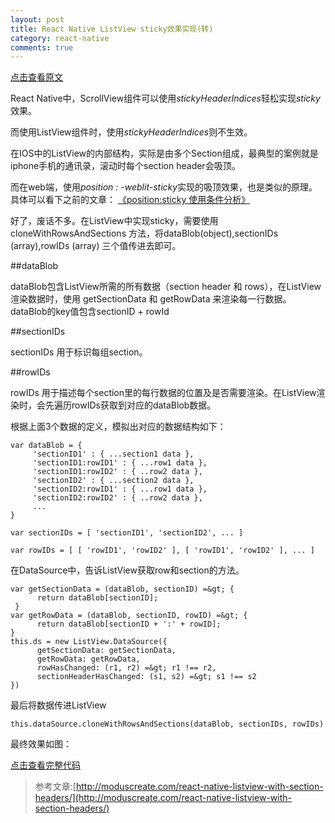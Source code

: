 ```yaml
---
layout: post
title: React Native ListView sticky效果实现(转)
category: react-native
comments: true
---
```


[点击查看原文](http://www.ghugo.com/react-native-listview-stickyheaderindices/)

React Native中，ScrollView组件可以使用*stickyHeaderIndices*轻松实现*sticky*效果。

而使用ListView组件时，使用*stickyHeaderIndices*则不生效。

在IOS中的ListView的内部结构，实际是由多个Section组成，最典型的案例就是iphone手机的通讯录，滚动时每个section header会吸顶。

而在web端，使用*position : -weblit-sticky*实现的吸顶效果，也是类似的原理。具体可以看下之前的文章：
[《position:sticky 使用条件分析》](http://www.ghugo.com/position-sticky-how-to-use/)

好了，废话不多。在ListView中实现sticky，需要使用cloneWithRowsAndSections 方法，将dataBlob(object),sectionIDs (array),rowIDs (array) 三个值传进去即可。

##dataBlob

dataBlob包含ListView所需的所有数据（section header 和 rows），在ListView渲染数据时，使用 getSectionData 和 getRowData 来渲染每一行数据。dataBlob的key值包含sectionID + rowId

[](http://7qnca0.com1.z0.glb.clouddn.com/wp-content/uploads/2015/08/51.png)

##sectionIDs

sectionIDs 用于标识每组section。

[](http://7qnca0.com1.z0.glb.clouddn.com/wp-content/uploads/2015/08/52.png)

##rowIDs

[](http://7qnca0.com1.z0.glb.clouddn.com/wp-content/uploads/2015/08/53.png)

rowIDs 用于描述每个section里的每行数据的位置及是否需要渲染。在ListView渲染时，会先遍历rowIDs获取到对应的dataBlob数据。

根据上面3个数据的定义，模拟出对应的数据结构如下：

```
var dataBlob = {
     'sectionID1' : { ...section1 data },
     'sectionID1:rowID1' : { ...row1 data },
     'sectionID1:rowID2' : { ..row2 data },
     'sectionID2' : { ...section2 data },
     'sectionID2:rowID1' : { ...row1 data },
     'sectionID2:rowID2' : { ..row2 data },
     ...
}
 
var sectionIDs = [ 'sectionID1', 'sectionID2', ... ]
 
var rowIDs = [ [ 'rowID1', 'rowID2' ], [ 'rowID1', 'rowID2' ], ... ]
```

在DataSource中，告诉ListView获取row和section的方法。

```
var getSectionData = (dataBlob, sectionID) =&gt; {
      return dataBlob[sectionID];
 }
var getRowData = (dataBlob, sectionID, rowID) =&gt; {
      return dataBlob[sectionID + ':' + rowID];
}
this.ds = new ListView.DataSource({
      getSectionData: getSectionData,
      getRowData: getRowData,
      rowHasChanged: (r1, r2) =&gt; r1 !== r2,
      sectionHeaderHasChanged: (s1, s2) =&gt; s1 !== s2
})
```

最后将数据传进ListView

```
this.dataSource.cloneWithRowsAndSections(dataBlob, sectionIDs, rowIDs)
```

最终效果如图：

[](http://7qnca0.com1.z0.glb.clouddn.com/wp-content/uploads/2015/08/1.gif)

[点击查看完整代码](https://github.com/hugohua/rn-listview-example)

>参考文章:[http://moduscreate.com/react-native-listview-with-section-headers/](http://moduscreate.com/react-native-listview-with-section-headers/)